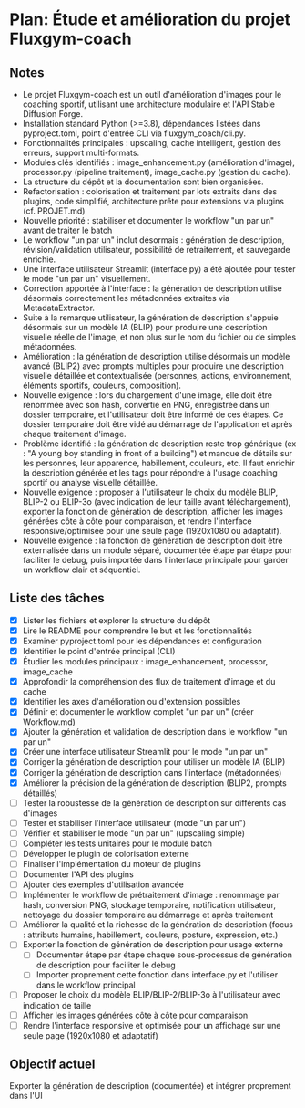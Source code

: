# Plan: Étude et amélioration du projet Fluxgym-coach

## Notes
- Le projet Fluxgym-coach est un outil d'amélioration d'images pour le coaching sportif, utilisant une architecture modulaire et l'API Stable Diffusion Forge.
- Installation standard Python (>=3.8), dépendances listées dans pyproject.toml, point d'entrée CLI via fluxgym_coach/cli.py.
- Fonctionnalités principales : upscaling, cache intelligent, gestion des erreurs, support multi-formats.
- Modules clés identifiés : image_enhancement.py (amélioration d'image), processor.py (pipeline traitement), image_cache.py (gestion du cache).
- La structure du dépôt et la documentation sont bien organisées.
- Refactorisation : colorisation et traitement par lots extraits dans des plugins, code simplifié, architecture prête pour extensions via plugins (cf. PROJET.md)
- Nouvelle priorité : stabiliser et documenter le workflow "un par un" avant de traiter le batch
- Le workflow "un par un" inclut désormais : génération de description, révision/validation utilisateur, possibilité de retraitement, et sauvegarde enrichie.
- Une interface utilisateur Streamlit (interface.py) a été ajoutée pour tester le mode "un par un" visuellement.
- Correction apportée à l'interface : la génération de description utilise désormais correctement les métadonnées extraites via MetadataExtractor.
- Suite à la remarque utilisateur, la génération de description s'appuie désormais sur un modèle IA (BLIP) pour produire une description visuelle réelle de l'image, et non plus sur le nom du fichier ou de simples métadonnées.
- Amélioration : la génération de description utilise désormais un modèle avancé (BLIP2) avec prompts multiples pour produire une description visuelle détaillée et contextualisée (personnes, actions, environnement, éléments sportifs, couleurs, composition).
- Nouvelle exigence : lors du chargement d'une image, elle doit être renommée avec son hash, convertie en PNG, enregistrée dans un dossier temporaire, et l'utilisateur doit être informé de ces étapes. Ce dossier temporaire doit être vidé au démarrage de l'application et après chaque traitement d'image.
- Problème identifié : la génération de description reste trop générique (ex : "A young boy standing in front of a building") et manque de détails sur les personnes, leur apparence, habillement, couleurs, etc. Il faut enrichir la description générée et les tags pour répondre à l'usage coaching sportif ou analyse visuelle détaillée.
- Nouvelle exigence : proposer à l'utilisateur le choix du modèle BLIP, BLIP-2 ou BLIP-3o (avec indication de leur taille avant téléchargement), exporter la fonction de génération de description, afficher les images générées côte à côte pour comparaison, et rendre l'interface responsive/optimisée pour une seule page (1920x1080 ou adaptatif).
- Nouvelle exigence : la fonction de génération de description doit être externalisée dans un module séparé, documentée étape par étape pour faciliter le debug, puis importée dans l'interface principale pour garder un workflow clair et séquentiel.

## Liste des tâches
- [x] Lister les fichiers et explorer la structure du dépôt
- [x] Lire le README pour comprendre le but et les fonctionnalités
- [x] Examiner pyproject.toml pour les dépendances et configuration
- [x] Identifier le point d'entrée principal (CLI)
- [x] Étudier les modules principaux : image_enhancement, processor, image_cache
- [x] Approfondir la compréhension des flux de traitement d'image et du cache
- [x] Identifier les axes d'amélioration ou d'extension possibles
- [x] Définir et documenter le workflow complet "un par un" (créer Workflow.md)
- [x] Ajouter la génération et validation de description dans le workflow "un par un"
- [x] Créer une interface utilisateur Streamlit pour le mode "un par un"
- [x] Corriger la génération de description pour utiliser un modèle IA (BLIP)
- [x] Corriger la génération de description dans l'interface (métadonnées)
- [x] Améliorer la précision de la génération de description (BLIP2, prompts détaillés)
- [ ] Tester la robustesse de la génération de description sur différents cas d'images
- [ ] Tester et stabiliser l'interface utilisateur (mode "un par un")
- [ ] Vérifier et stabiliser le mode "un par un" (upscaling simple)
- [ ] Compléter les tests unitaires pour le module batch
- [ ] Développer le plugin de colorisation externe
- [ ] Finaliser l'implémentation du moteur de plugins
- [ ] Documenter l'API des plugins
- [ ] Ajouter des exemples d'utilisation avancée
- [ ] Implémenter le workflow de prétraitement d'image : renommage par hash, conversion PNG, stockage temporaire, notification utilisateur, nettoyage du dossier temporaire au démarrage et après traitement
- [ ] Améliorer la qualité et la richesse de la génération de description (focus : attributs humains, habillement, couleurs, posture, expression, etc.)
- [ ] Exporter la fonction de génération de description pour usage externe
  - [ ] Documenter étape par étape chaque sous-processus de génération de description pour faciliter le debug
  - [ ] Importer proprement cette fonction dans interface.py et l'utiliser dans le workflow principal
- [ ] Proposer le choix du modèle BLIP/BLIP-2/BLIP-3o à l'utilisateur avec indication de taille
- [ ] Afficher les images générées côte à côte pour comparaison
- [ ] Rendre l'interface responsive et optimisée pour un affichage sur une seule page (1920x1080 et adaptatif)

## Objectif actuel
Exporter la génération de description (documentée) et intégrer proprement dans l'UI
